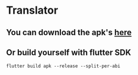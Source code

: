 # Translator

## You can download the apk's <a href="https://drive.google.com/drive/folders/19TVF_i90Tqe-QF9KApGSzfW8qb1ohIHZ?usp=sharing">here</a>

## Or build yourself with flutter SDK
```
flutter build apk --release --split-per-abi
```